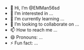- 👋 Hi, I’m @EMMan56sd
- 👀 I’m interested in ...
- 🌱 I’m currently learning ...
- 💞️ I’m looking to collaborate on ...
- 📫 How to reach me ...
- 😄 Pronouns: ...
- ⚡ Fun fact: ...

<!---
EMMan56sd/EMMan56sd is a ✨ special ✨ repository because its `README.md` (this file) appears on your GitHub profile.
You can click the Preview link to take a look at your changes.
--->

